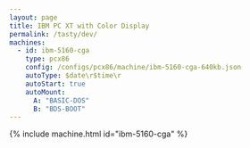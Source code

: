 ```yaml
---
layout: page
title: IBM PC XT with Color Display
permalink: /tasty/dev/
machines:
  - id: ibm-5160-cga
    type: pcx86
    config: /configs/pcx86/machine/ibm-5160-cga-640kb.json
    autoType: $date\r$time\r
    autoStart: true
    autoMount:
      A: "BASIC-DOS"
      B: "BDS-BOOT"
---
```


{% include machine.html id="ibm-5160-cga" %}
